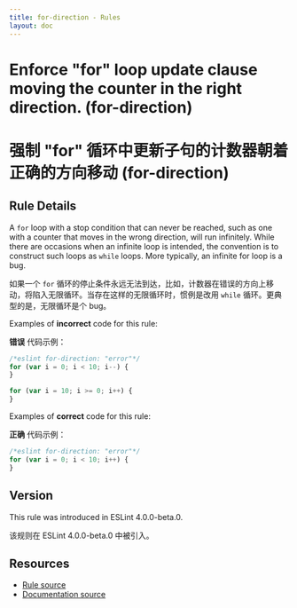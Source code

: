 ```yaml
---
title: for-direction - Rules
layout: doc
---
```

<!-- Note: No pull requests accepted for this file. See README.md in the root directory for details. -->

# Enforce "for" loop update clause moving the counter in the right direction. (for-direction)

# 强制 "for" 循环中更新子句的计数器朝着正确的方向移动 (for-direction)

## Rule Details

A `for` loop with a stop condition that can never be reached, such as one with a counter that moves in the wrong direction, will run infinitely. While there are occasions when an infinite loop is intended, the convention is to construct such loops as `while` loops. More typically, an infinite for loop is a bug.

如果一个 `for` 循环的停止条件永远无法到达，比如，计数器在错误的方向上移动，将陷入无限循环。当存在这样的无限循环时，惯例是改用 `while` 循环。更典型的是，无限循环是个 bug。

Examples of **incorrect** code for this rule:

**错误** 代码示例：

```js
/*eslint for-direction: "error"*/
for (var i = 0; i < 10; i--) {
}

for (var i = 10; i >= 0; i++) {
}
```

Examples of **correct** code for this rule:

**正确** 代码示例：

```js
/*eslint for-direction: "error"*/
for (var i = 0; i < 10; i++) {
}
```

## Version

This rule was introduced in ESLint 4.0.0-beta.0.

该规则在 ESLint 4.0.0-beta.0 中被引入。

## Resources

* [Rule source](https://github.com/eslint/eslint/tree/master/lib/rules/for-direction.js)
* [Documentation source](https://github.com/eslint/eslint/tree/master/docs/rules/for-direction.md)
